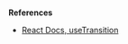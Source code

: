 

<br>

**References**
- [React Docs, useTransition](https://react.dev/reference/react/useTransition)